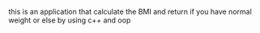 this is an application that calculate the BMI and return if you have normal weight or else by using c++ and oop 
